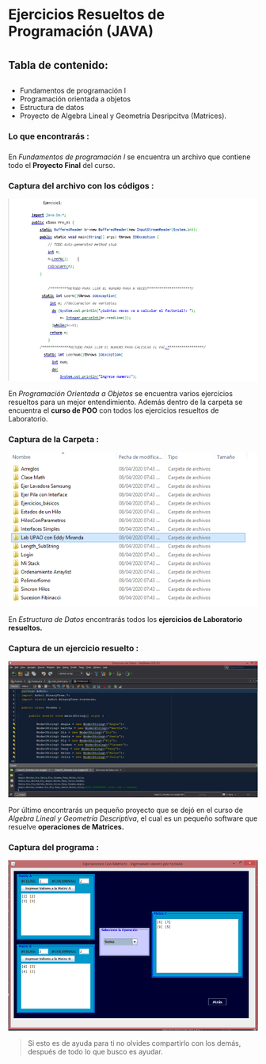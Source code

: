 # Ejercicios Resueltos de Programación (JAVA) <h1> 
## Tabla de contenido: <h2>

* Fundamentos de programación l
* Programación orientada a objetos
* Estructura de datos
* Proyecto de Algebra Lineal y Geometría Desripcitva (Matrices).

### Lo que encontrarás : <h3> 
En *Fundamentos de programación l* se encuentra un archivo que contiene todo el **Proyecto Final** del curso.

### Captura del archivo con los códigos : 

 ![Fundamentos de Programación l](imagenes/programacion1.PNG)

En *Programación Orientada a Objetos* se encuentra varios ejercicios resueltos para un mejor entendimiento. Además dentro de la carpeta se encuentra el **curso de POO** con todos los ejercicios resueltos de Laboratorio.

### Captura de la Carpeta :

 ![Programación orientada a objetos](imagenes/POO.PNG)

En *Estructura de Datos* encontrarás todos los **ejercicios de Laboratorio resueltos.**

### Captura de un ejercicio resuelto :

 ![Estructura de datos](imagenes/esdal.PNG)


Por último encontrarás un pequeño proyecto que se dejó en el curso de *Algebra Lineal y Geometría Descriptiva*, el cual es un pequeño software que resuelve **operaciones de Matrices.**


### Captura del programa :

 ![Operaciones con Matrices](imagenes/matriz.PNG)


> Si esto es de ayuda para ti no olvides compartirlo con los demás, después de todo lo que busco es ayudar.

